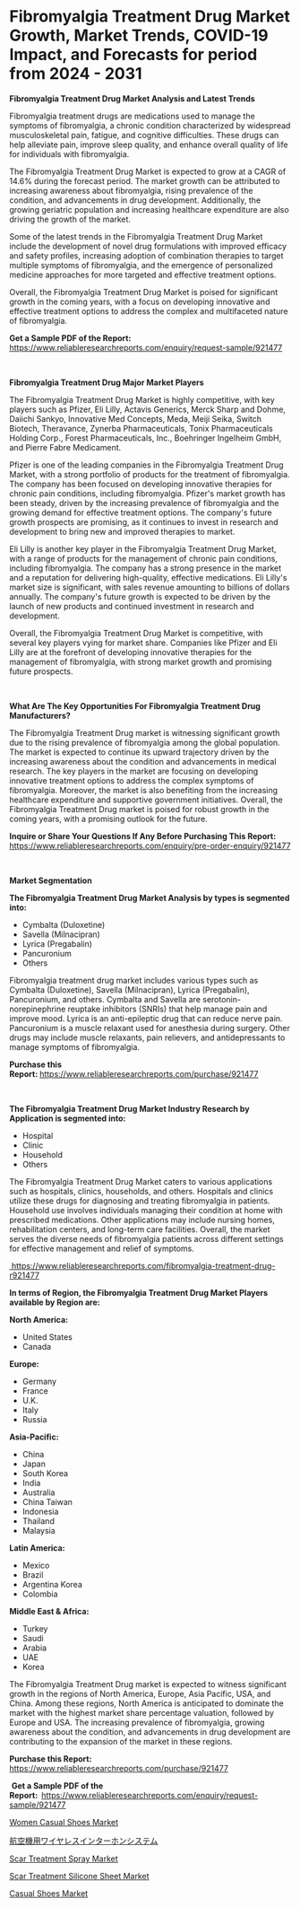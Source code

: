 <p><h1>Fibromyalgia Treatment Drug Market Growth, Market Trends, COVID-19 Impact, and Forecasts for period from 2024 - 2031</h1></p><p><strong>Fibromyalgia Treatment Drug Market Analysis and Latest Trends</strong></p>
<p><p>Fibromyalgia treatment drugs are medications used to manage the symptoms of fibromyalgia, a chronic condition characterized by widespread musculoskeletal pain, fatigue, and cognitive difficulties. These drugs can help alleviate pain, improve sleep quality, and enhance overall quality of life for individuals with fibromyalgia.</p><p>The Fibromyalgia Treatment Drug Market is expected to grow at a CAGR of 14.6% during the forecast period. The market growth can be attributed to increasing awareness about fibromyalgia, rising prevalence of the condition, and advancements in drug development. Additionally, the growing geriatric population and increasing healthcare expenditure are also driving the growth of the market.</p><p>Some of the latest trends in the Fibromyalgia Treatment Drug Market include the development of novel drug formulations with improved efficacy and safety profiles, increasing adoption of combination therapies to target multiple symptoms of fibromyalgia, and the emergence of personalized medicine approaches for more targeted and effective treatment options.</p><p>Overall, the Fibromyalgia Treatment Drug Market is poised for significant growth in the coming years, with a focus on developing innovative and effective treatment options to address the complex and multifaceted nature of fibromyalgia.</p></p>
<p><strong>Get a Sample PDF of the Report:&nbsp;</strong> <a href="https://www.reliableresearchreports.com/enquiry/request-sample/921477">https://www.reliableresearchreports.com/enquiry/request-sample/921477</a></p>
<p>&nbsp;</p>
<p><strong>Fibromyalgia Treatment Drug Major Market Players</strong></p>
<p><p>The Fibromyalgia Treatment Drug Market is highly competitive, with key players such as Pfizer, Eli Lilly, Actavis Generics, Merck Sharp and Dohme, Daiichi Sankyo, Innovative Med Concepts, Meda, Meiji Seika, Switch Biotech, Theravance, Zynerba Pharmaceuticals, Tonix Pharmaceuticals Holding Corp., Forest Pharmaceuticals, Inc., Boehringer Ingelheim GmbH, and Pierre Fabre Medicament. </p><p>Pfizer is one of the leading companies in the Fibromyalgia Treatment Drug Market, with a strong portfolio of products for the treatment of fibromyalgia. The company has been focused on developing innovative therapies for chronic pain conditions, including fibromyalgia. Pfizer's market growth has been steady, driven by the increasing prevalence of fibromyalgia and the growing demand for effective treatment options. The company's future growth prospects are promising, as it continues to invest in research and development to bring new and improved therapies to market.</p><p>Eli Lilly is another key player in the Fibromyalgia Treatment Drug Market, with a range of products for the management of chronic pain conditions, including fibromyalgia. The company has a strong presence in the market and a reputation for delivering high-quality, effective medications. Eli Lilly's market size is significant, with sales revenue amounting to billions of dollars annually. The company's future growth is expected to be driven by the launch of new products and continued investment in research and development.</p><p>Overall, the Fibromyalgia Treatment Drug Market is competitive, with several key players vying for market share. Companies like Pfizer and Eli Lilly are at the forefront of developing innovative therapies for the management of fibromyalgia, with strong market growth and promising future prospects.</p></p>
<p>&nbsp;</p>
<p><strong>What Are The Key Opportunities For Fibromyalgia Treatment Drug Manufacturers?</strong></p>
<p><p>The Fibromyalgia Treatment Drug market is witnessing significant growth due to the rising prevalence of fibromyalgia among the global population. The market is expected to continue its upward trajectory driven by the increasing awareness about the condition and advancements in medical research. The key players in the market are focusing on developing innovative treatment options to address the complex symptoms of fibromyalgia. Moreover, the market is also benefiting from the increasing healthcare expenditure and supportive government initiatives. Overall, the Fibromyalgia Treatment Drug market is poised for robust growth in the coming years, with a promising outlook for the future.</p></p>
<p><strong>Inquire or Share Your Questions If Any Before Purchasing This Report:</strong> <a href="https://www.reliableresearchreports.com/enquiry/pre-order-enquiry/921477">https://www.reliableresearchreports.com/enquiry/pre-order-enquiry/921477</a></p>
<p>&nbsp;</p>
<p><strong>Market Segmentation</strong></p>
<p><strong>The Fibromyalgia Treatment Drug Market Analysis by types is segmented into:</strong></p>
<p><ul><li>Cymbalta (Duloxetine)</li><li>Savella (Milnacipran)</li><li>Lyrica (Pregabalin)</li><li>Pancuronium</li><li>Others</li></ul></p>
<p><p>Fibromyalgia treatment drug market includes various types such as Cymbalta (Duloxetine), Savella (Milnacipran), Lyrica (Pregabalin), Pancuronium, and others. Cymbalta and Savella are serotonin-norepinephrine reuptake inhibitors (SNRIs) that help manage pain and improve mood. Lyrica is an anti-epileptic drug that can reduce nerve pain. Pancuronium is a muscle relaxant used for anesthesia during surgery. Other drugs may include muscle relaxants, pain relievers, and antidepressants to manage symptoms of fibromyalgia.</p></p>
<p><strong>Purchase this Report:&nbsp;</strong><a href="https://www.reliableresearchreports.com/purchase/921477">https://www.reliableresearchreports.com/purchase/921477</a></p>
<p>&nbsp;</p>
<p><strong>The Fibromyalgia Treatment Drug Market Industry Research by Application is segmented into:</strong></p>
<p><ul><li>Hospital</li><li>Clinic</li><li>Household</li><li>Others</li></ul></p>
<p><p>The Fibromyalgia Treatment Drug Market caters to various applications such as hospitals, clinics, households, and others. Hospitals and clinics utilize these drugs for diagnosing and treating fibromyalgia in patients. Household use involves individuals managing their condition at home with prescribed medications. Other applications may include nursing homes, rehabilitation centers, and long-term care facilities. Overall, the market serves the diverse needs of fibromyalgia patients across different settings for effective management and relief of symptoms.</p></p>
<p><a href="https://www.reliableresearchreports.com/fibromyalgia-treatment-drug-r921477">&nbsp;https://www.reliableresearchreports.com/fibromyalgia-treatment-drug-r921477</a></p>
<p><strong>In terms of Region, the Fibromyalgia Treatment Drug Market Players available by Region are:</strong></p>
<p>
    <p> <strong> North America: </strong>
        <ul>
            <li>United States</li>
            <li>Canada</li>
        </ul>
        </p> 
    <p> <strong> Europe: </strong>
        <ul>
            <li>Germany</li>
            <li>France</li>
            <li>U.K.</li>
            <li>Italy</li>
            <li>Russia</li>
        </ul>
        </p> 
    <p> <strong> Asia-Pacific: </strong>
        <ul>
            <li>China</li>
            <li>Japan</li>
            <li>South Korea</li>
            <li>India</li>
            <li>Australia</li>
            <li>China Taiwan</li>
            <li>Indonesia</li>
            <li>Thailand</li>
            <li>Malaysia</li>
        </ul>
        </p> 
    <p> <strong> Latin America: </strong>
        <ul>
            <li>Mexico</li>
            <li>Brazil</li>
            <li>Argentina Korea</li>
            <li>Colombia</li>
        </ul>
        </p> 
    <p> <strong> Middle East & Africa: </strong>
        <ul>
            <li>Turkey</li>
            <li>Saudi</li>
            <li>Arabia</li>
            <li>UAE</li>
            <li>Korea</li>
        </ul>
    </p>
    </p>
<p><p>The Fibromyalgia Treatment Drug market is expected to witness significant growth in the regions of North America, Europe, Asia Pacific, USA, and China. Among these regions, North America is anticipated to dominate the market with the highest market share percentage valuation, followed by Europe and USA. The increasing prevalence of fibromyalgia, growing awareness about the condition, and advancements in drug development are contributing to the expansion of the market in these regions.</p></p>
<p><strong>Purchase this Report: </strong><a href="https://www.reliableresearchreports.com/purchase/921477">https://www.reliableresearchreports.com/purchase/921477</a></p>
<p>&nbsp;<strong>Get a Sample PDF of the Report:&nbsp;&nbsp;</strong><a href="https://www.reliableresearchreports.com/enquiry/request-sample/921477">https://www.reliableresearchreports.com/enquiry/request-sample/921477</a></p>
<p><strong></strong></p>
<p><p><a href="https://github.com/MyrtisWest1/Market-Research-Report-List-1/blob/main/women-casual-shoes-market.md">Women Casual Shoes Market</a></p><p><a href="https://github.com/CarlieShields/Market-Research-Report-List-1/blob/main/154943155674.md">航空機用ワイヤレスインターホンシステム</a></p><p><a href="https://www.linkedin.com/pulse/scar-treatment-spray-market-comprehensive-assessment-type-application-uz1if">Scar Treatment Spray Market</a></p><p><a href="https://www.linkedin.com/pulse/scar-treatment-silicone-sheet-market-outlook-industry-ry76f">Scar Treatment Silicone Sheet Market</a></p><p><a href="https://github.com/LaceyZemlak1/Market-Research-Report-List-1/blob/main/casual-shoes-market.md">Casual Shoes Market</a></p></p>